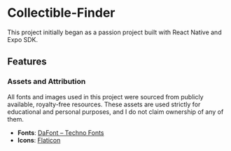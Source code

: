 # Collectible-Finder
This project initially began as a passion project built with React Native and Expo SDK. 

## Features


### Assets and Attribution

All fonts and images used in this project were sourced from publicly available, royalty-free resources. These assets are used strictly for educational and personal purposes, and I do not claim ownership of any of them.

- **Fonts**: [DaFont – Techno Fonts](https://www.dafont.com/theme.php?cat=102)  
- **Icons**: [Flaticon](https://www.flaticon.com/)